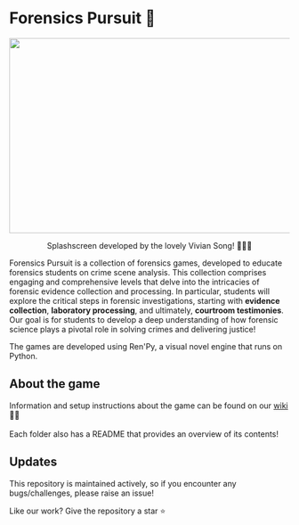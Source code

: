 # Forensics Pursuit 🔎

<p align="center">
   <img src="https://github.com/user-attachments/assets/06af8626-6d68-47a4-a8d0-961c6c68ab33" width="550" height="350">
  <p align="center"> Splashscreen developed by the lovely Vivian Song! 👩🏻‍🎨 </p>
</p>

Forensics Pursuit is a collection of forensics games, developed to educate forensics students on crime scene analysis.
This collection comprises engaging and comprehensive levels that delve into the intricacies of forensic evidence collection and processing. In particular, students will explore the critical steps in forensic investigations, starting with **evidence collection**, **laboratory processing**, and ultimately, **courtroom testimonies**. Our goal is for students to develop a deep understanding of how forensic science plays a pivotal role in solving crimes and delivering justice! 

The games are developed using Ren'Py, a visual novel engine that runs on Python. 

## About the game
Information and setup instructions about the game can be found on our [wiki](https://github.com/nina-huangg/Forensics-Pursuit/wiki) 🫧📄 <br/><br/>
Each folder also has a README that provides an overview of its contents!

## Updates
This repository is maintained actively, so if you encounter any bugs/challenges, please raise an issue!

Like our work?
Give the repository a star ⭐️ 

